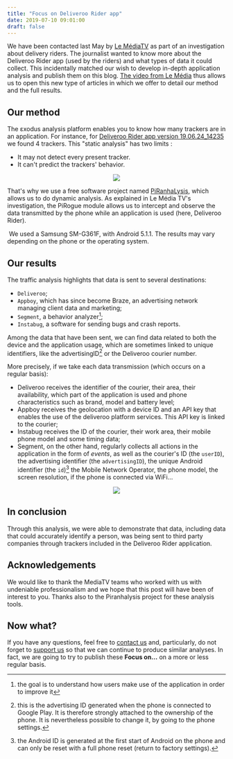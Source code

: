 ```yaml
---
title: "Focus on Deliveroo Rider app"
date: 2019-07-10 09:01:00
draft: false
---
```


We have been contacted last May by [Le MédiaTV](https://lemediatv.fr) as part of an investigation about delivery riders. The journalist wanted to know more about the Deliveroo Rider app (used by the riders) and what types of data it could collect. This incidentally matched our wish to develop in-depth application analysis and publish them on this blog. [The video from Le Média](https://www.youtube.com/watch?v=qW8DmMqO6iE) thus allows us to open this new type of articles in which we offer to detail our method and the full results.

## Our method

The εxodus analysis platform enables you to know how many trackers are in an application. For instance, for [Deliveroo Rider app version 19.06.24_14235](https://reports.exodus-privacy.eu.org/en/reports/80251/) we found 4 trackers. This "static analysis" has two limits :

* It may not detect every present tracker.
* It can't predict the trackers' behavior.

<center>
  <a href="https://reports.exodus-privacy.eu.org/en/reports/84460/">
    <img src="/deliverooreportEN.png" caption="Deliveroo rider app report">
  </a>
</center>

That's why we use a free software project named [PiRanhaLysis](https://github.com/PiRanhaLysis), which allows us to do dynamic analysis. As explained in Le Média TV's investigation, the PiRogue module allows us to intercept and observe the data transmitted by the phone while an application is used (here, Deliveroo Rider).

<i class="fas fa-4X fa-hand-point-right"></i>&nbsp;We used a Samsung SM-G361F, with Android 5.1.1. The results may vary depending on the phone or the operating system.

## Our results

The traffic analysis highlights that data is sent to several destinations:

* `Deliveroo`;
* `Appboy`, which has since become Braze, an advertising network
managing client data and marketing;
* `Segment`, a behavior analyzer[^1];
* `Instabug`, a software for sending bugs and crash reports.

Among the data that have been sent, we can find data related to both the device and the application usage, which are sometimes linked to unique identifiers, like the advertisingID[^2] or the Deliveroo courier number.

More precisely, if we take each data transmission (which occurs on a regular basis):

* Deliveroo receives the identifier of the courier, their area, their
availability, which part of the application is used and phone characteristics such as brand, model and battery level;
* Appboy receives the geolocation with a device ID and an API key that enables the use of the deliveroo platform services. This API key is linked to the courier;
* Instabug receives the ID of the courier, their work area, their mobile phone model and some timing data;
* Segment, on the other hand, regularly collects all actions in the application in the form of _events_, as well as the courier's ID (the `userID`),  the advertising identifier (the `advertisingID`), the unique Android identifier (the `id`)[^3] the Mobile Network Operator, the phone model, the screen resolution, if the phone is connected via WiFi…

<center>
  <img src="/deliveroosegment.png" caption="data sent to Segment">
</center>

## In conclusion

Through this analysis, we were able to demonstrate that data, including data that could accurately identify a person, was being sent to third party companies through trackers included in the Deliveroo Rider application.

## Acknowledgements

We would like to thank the MediaTV teams who worked with us with undeniable professionalism and we hope that this post will have been of interest to you.
Thanks also to the Piranhalysis project for these analysis tools.

## Now what?

If you have any questions, feel free to [contact us](/en/page/who/) and, particularly, do not forget to [support us](/en/page/contribute/) so that we can continue to produce similar analyses.  In fact, we are going to try to publish these __Focus on…__ on a more or less regular basis.

[^1]: the goal is to understand how users make use of the application in order to improve it

[^2]: this is the advertising ID generated when the phone is connected to Google Play. It is therefore strongly attached to the ownership of the phone. It is nevertheless possible to change it, by going to the phone settings.

[^3]: the Android ID is generated at the first start of Android on the phone and can only be reset with a full phone reset (return to factory settings).
